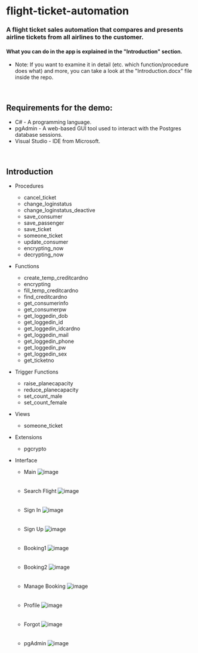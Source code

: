 # flight-ticket-automation
### A flight ticket sales automation that compares and presents airline tickets from all airlines to the customer.
#### What you can do in the app is explained in the "Introduction" section. 

- Note: If you want to examine it in detail (etc. which function/procedure does what) and more, you can take a look at the "Introduction.docx" file inside the repo.
 
</br>

## Requirements for the demo:
* C# - A programming language.
* pgAdmin - A web-based GUI tool used to interact with the Postgres database sessions.
* Visual Studio - IDE from Microsoft.

</br>

## Introduction
  - Procedures
    - cancel_ticket
    - change_loginstatus
    - change_loginstatus_deactive
    - save_consumer
    - save_passenger
    - save_ticket
    - someone_ticket
    - update_consumer
    - encrypting_now
    - decrypting_now
  
  - Functions
    - create_temp_creditcardno
    - encrypting
    - fill_temp_creditcardno
    - find_creditcardno
    - get_consumerinfo
    - get_consumerpw
    - get_loggedin_dob
    - get_loggedin_id
    - get_loggedin_idcardno
    - get_loggedin_mail
    - get_loggedin_phone
    - get_loggedin_pw
    - get_loggedin_sex
    - get_ticketno
    
  - Trigger Functions
    - raise_planecapacity
    - reduce_planecapacity
    - set_count_male
    - set_count_female
    
  - Views
    - someone_ticket
    
  - Extensions
    - pgcrypto

  - Interface
    - Main
    ![image](https://user-images.githubusercontent.com/71061070/212533221-33a37cb2-e328-4ce9-b38c-b62206758dca.png)
</br></br></br>
    - Search Flight
    ![image](https://user-images.githubusercontent.com/71061070/212533256-ff284d9a-4a16-45a4-81c9-3ed0ab16e46c.png)
</br></br></br>
    - Sign In
    ![image](https://user-images.githubusercontent.com/71061070/212533276-6077a7f2-7ec5-4015-a705-45b13c2579dd.png)
</br></br></br>
    - Sign Up
    ![image](https://user-images.githubusercontent.com/71061070/212533284-335b96cc-1b7e-42c5-8a3c-f62797fc7b58.png)
</br></br></br>
    - Booking1
    ![image](https://user-images.githubusercontent.com/71061070/212533296-96f2debd-5b90-42a4-993c-bc9c771a7c7e.png)
</br></br></br>    
    - Booking2
    ![image](https://user-images.githubusercontent.com/71061070/212533350-4fcf0148-1e43-4086-83b3-27f414f1c64f.png)
</br></br></br>
    - Manage Booking
    ![image](https://user-images.githubusercontent.com/71061070/212533311-a05878f7-99dc-4108-b51c-ec10b9405b75.png)
</br></br></br>
    - Profile
    ![image](https://user-images.githubusercontent.com/71061070/212533320-75e3231f-b881-4a6a-9409-e6132743e367.png)
</br></br></br>
    - Forgot
    ![image](https://user-images.githubusercontent.com/71061070/212533329-581a31b0-4e7d-4353-a694-7c6ad02d86bf.png)
</br></br></br>    
    - pgAdmin
    ![image](https://user-images.githubusercontent.com/71061070/212533524-4e614f26-d332-466a-811b-607ae1908ef0.png)


